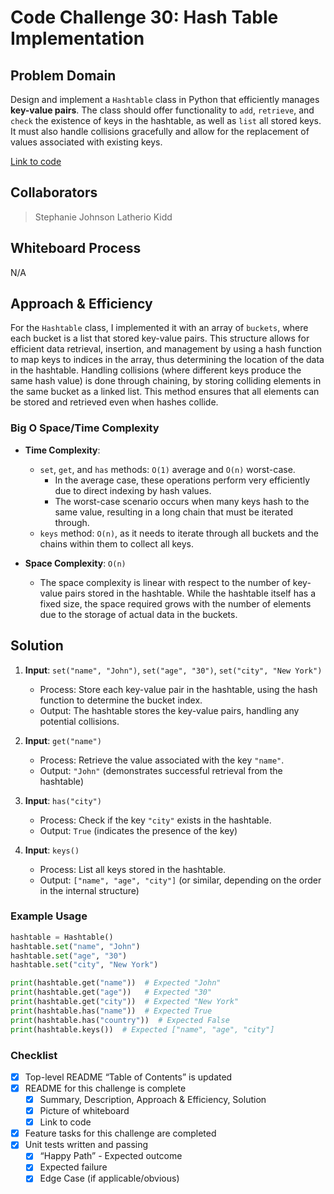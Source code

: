 # Code Challenge 30: Hash Table Implementation

## Problem Domain

Design and implement a `Hashtable` class in Python that efficiently manages **key-value pairs**. The class should offer functionality to `add`, `retrieve`, and `check` the existence of keys in the hashtable, as well as `list` all stored keys. It must also handle collisions gracefully and allow for the replacement of values associated with existing keys.

[Link to code](../../data_structures/hashtable.py)

## Collaborators

> Stephanie Johnson
> Latherio Kidd

## Whiteboard Process

N/A

## Approach & Efficiency

For the `Hashtable` class, I implemented it with an array of `buckets`, where each bucket is a list that stored key-value pairs. This structure allows for efficient data retrieval, insertion, and management by using a hash function to map keys to indices in the array, thus determining the location of the data in the hashtable. Handling collisions (where different keys produce the same hash value) is done through chaining, by storing colliding elements in the same bucket as a linked list. This method ensures that all elements can be stored and retrieved even when hashes collide.

### Big O Space/Time Complexity

- **Time Complexity**:
  - `set`, `get`, and `has` methods: `O(1)` average and `O(n)` worst-case.
    - In the average case, these operations perform very efficiently due to direct indexing by hash values.
    - The worst-case scenario occurs when many keys hash to the same value, resulting in a long chain that must be iterated through.
  - `keys` method: `O(n)`, as it needs to iterate through all buckets and the chains within them to collect all keys.

- **Space Complexity**: `O(n)`
  - The space complexity is linear with respect to the number of key-value pairs stored in the hashtable. While the hashtable itself has a fixed size, the space required grows with the number of elements due to the storage of actual data in the buckets.

## Solution

1. **Input**: `set("name", "John")`, `set("age", "30")`, `set("city", "New York")`
   - Process: Store each key-value pair in the hashtable, using the hash function to determine the bucket index.
   - Output: The hashtable stores the key-value pairs, handling any potential collisions.

2. **Input**: `get("name")`
   - Process: Retrieve the value associated with the key `"name"`.
   - Output: `"John"` (demonstrates successful retrieval from the hashtable)

3. **Input**: `has("city")`
   - Process: Check if the key `"city"` exists in the hashtable.
   - Output: `True` (indicates the presence of the key)

4. **Input**: `keys()`
   - Process: List all keys stored in the hashtable.
   - Output: `["name", "age", "city"]` (or similar, depending on the order in the internal structure)

### Example Usage

```python
hashtable = Hashtable()
hashtable.set("name", "John")
hashtable.set("age", "30")
hashtable.set("city", "New York")

print(hashtable.get("name"))  # Expected "John"
print(hashtable.get("age"))   # Expected "30"
print(hashtable.get("city"))  # Expected "New York"
print(hashtable.has("name"))  # Expected True
print(hashtable.has("country"))  # Expected False
print(hashtable.keys())  # Expected ["name", "age", "city"]
```

### Checklist

- [x] Top-level README “Table of Contents” is updated
- [x] README for this challenge is complete
  - [x] Summary, Description, Approach & Efficiency, Solution
  - [x] Picture of whiteboard
  - [x] Link to code
- [x] Feature tasks for this challenge are completed
- [x] Unit tests written and passing
  - [x] “Happy Path” - Expected outcome
  - [x] Expected failure
  - [x] Edge Case (if applicable/obvious)
